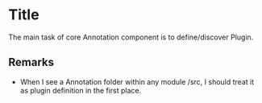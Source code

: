 Title
=====
The main task of core Annotation component is to define/discover Plugin.

Remarks
-------
* When I see a Annotation folder within any module /src, I should treat it as plugin definition in the first place. 
